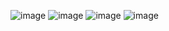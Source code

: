 ![image](https://user-images.githubusercontent.com/57319180/180068997-9fc05fbe-517d-4060-bb38-67b4a12450b3.png)
![image](https://user-images.githubusercontent.com/57319180/180069043-c2cdc019-4546-4848-babb-ad8047dacbc1.png)
![image](https://user-images.githubusercontent.com/57319180/180069085-0c21e8a9-b926-48b3-a252-22fb955a0879.png)
![image](https://user-images.githubusercontent.com/57319180/180069111-2ea06da8-c795-41ce-bac6-a560cb2abe75.png)

